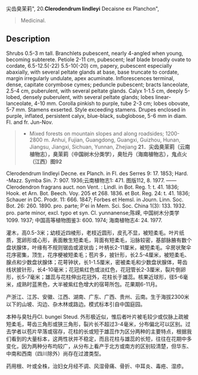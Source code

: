 尖齿臭茉莉",
20.**Clerodendrum lindleyi** Decaisne ex Planchon",

> Medicinal.

## Description
Shrubs  0.5-3 m  tall.   Branchlets   pubescent,   nearly 4-angled when young, becoming subterete. Petiole 2-11 cm, pubescent; leaf blade broadly ovate to cordate, 6.5-12.5(-22) 5.5-10(-20) cm, papery, pubescent especially abaxially, with several peltate glands at base, base truncate to cordate, margin irregularly undulate, apex acuminate. Inflorescences terminal, dense, capitate corymbose cymes; peduncle pubescent; bracts lanceolate, 2.5-4 cm, puberulent, with several peltate glands. Calyx 1-1.5 cm, deeply 5-lobed, densely puberulent, with several peltate glands; lobes linear-lanceolate, 4-10 mm. Corolla pinkish to purple, tube 2-3 cm; lobes obovate, 5-7 mm. Stamens exserted. Style exceeding stamens. Drupes enclosed in purple, inflated, persistent calyx, blue-black, subglobose, 5-6 mm in diam. Fl. and fr. Jun-Nov.

> * Mixed forests on mountain slopes and along roadsides; 1200-2800 m. Anhui, Fujian, Guangdong, Guangxi, Guizhou, Hunan, Jiangsu, Jiangxi, Sichuan, Yunnan, Zhejiang
**21．尖齿臭茉莉（云南植物志），臭茉莉（中国树木分类学），臭牡丹（海南植物志），鬼点火（江西）图92**

Clerodendrum lindleyi Decne. ex Planch. in Fl. des Serres 9: 17. 1853; Hard. -Mazz. Symba Sin. 7: 907. 1936;云南植物志1: 471. 图版112, 8. 1977. ——Clerodendron fragrans auct. non Vent. : Lindl. in Bot. Reg. 1: t. 41. 1836; Hook. et Arn. Bot. Beech. Voy. 205 et 268. 1836. et Bot. Reg. 24: t. 41. 1836; Schauer in DC. Prodr. 11: 666. 1847; Forbes et Hemsl. in Journ. Linn. Soc. Bot. 26: 260. 1890. pro. parte; P'ei in Mem. Sci. Soc. China 1(3): 133. 1932. pro. parte minor, excl. typo et syn. Cl. yunnanense;陈嵘, 中国树木分类学1099. 1937; 中国高等植物图鉴3: 600. 1974; 海南植物志4: 24. 1977.

灌木，高0.5-3米；幼枝近四棱形，老枝近圆形，皮孔不显，被短柔毛。叶片纸质，宽卵形或心形，表面散生短柔毛，背面有短柔毛，沿脉较密，基部脉腋有数个盘状腺体，叶缘有不规则锯齿或波状齿；叶柄长2-11厘米，被短柔毛。伞房状聚伞花序密集，顶生，花序梗被短柔毛；苞片多，披针形，长2.5-4厘米，被短柔毛、腺点和少数盘状腺体；花萼钟状，长1-1.5厘米，密被柔毛和少数盘状腺体，萼齿线状披针形，长4-10毫米；花冠紫红色或淡红色，花冠管长2-3厘米，裂片倒卵形，长5-7毫米；雄蕊与花柱伸出花冠外，花柱长于雄蕊。核果近球形，径5-6毫米，成熟时蓝黑色，大半被紫红色增大的宿萼所包。花果期6-11月。

产浙江、江苏、安徽、江西、湖南、广东、广西、贵州、云南。生于海拔2300米以下的山坡、沟边、杂木林或路边。模式标本引自中国庭园。

本种与臭牡丹Cl. bungei Steud. 外形极近似，惟后者叶片被毛较少或仅脉上疏被短柔毛，萼齿三角形或狭三角形，裂片长不超过3-4毫米，分布偏北可以区别。过去学者以苞片早落或宿存，花柱的长或短于雄蕊作为区分两种的主要特点，根据我们看到的大量标本，这两性状并不稳定，而且花柱与雄蕊的长短，往往在花期中多变化，因为两种分布均较广，从分布上看产于北方或南方的区别较清楚，但华东、中南和西南（四川除外）尚存在过渡类型。

药用根、叶或全株，治妇女月经不调、风湿骨痛、骨折、中耳炎、毒疮、湿疹。
